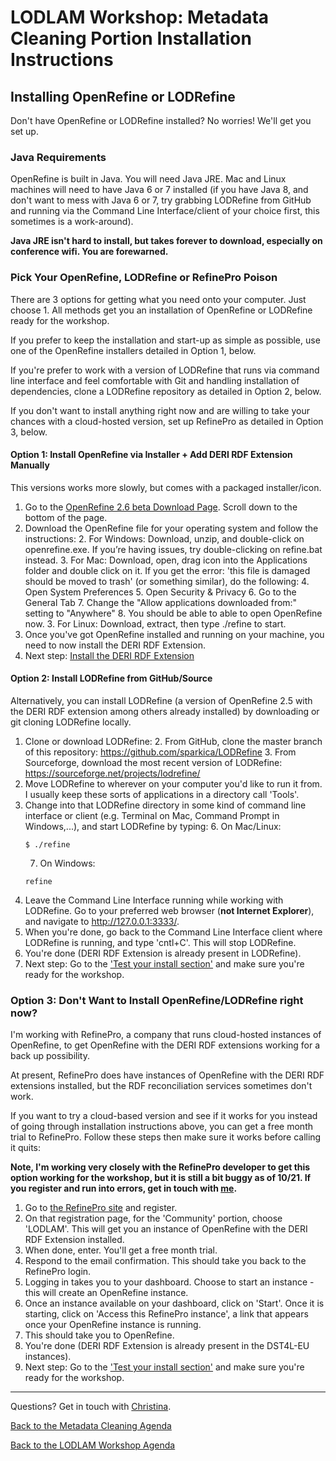 # LODLAM Workshop: Metadata Cleaning Portion Installation Instructions
## Installing OpenRefine or LODRefine
Don't have OpenRefine or LODRefine installed? No worries! We'll get you set up. 

### Java Requirements
OpenRefine is built in Java. You will need Java JRE. Mac and Linux machines will need to have Java 6 or 7 installed (if you have Java 8, and don't want to mess with Java 6 or 7, try grabbing LODRefine from GitHub and running via the Command Line Interface/client of your choice first, this sometimes is a work-around).

**Java JRE isn't hard to install, but takes forever to download, especially on conference wifi. You are forewarned.**

### Pick Your OpenRefine, LODRefine or RefinePro Poison
There are 3 options for getting what you need onto your computer. Just choose 1. All methods get you an installation of OpenRefine or LODRefine ready for the workshop.

If you prefer to keep the installation and start-up as simple as possible, use one of the OpenRefine installers detailed in Option 1, below. 

If you're prefer to work with a version of LODRefine that runs via command line interface and feel comfortable with Git and handling installation of dependencies, clone a LODRefine repository as detailed in Option 2, below.

If you don't want to install anything right now and are willing to take your chances with a cloud-hosted version, set up RefinePro as detailed in Option 3, below.

#### Option 1: Install OpenRefine via Installer + Add DERI RDF Extension Manually
This versions works more slowly, but comes with a packaged installer/icon.

1. Go to the [OpenRefine 2.6 beta Download Page](https://github.com/OpenRefine/OpenRefine/releases/tag/2.6-beta.1). Scroll down to the bottom of the page.
2. Download the OpenRefine file for your operating system and follow the instructions:
    2. For Windows: Download, unzip, and double-click on openrefine.exe. If you’re having issues, try double-clicking on refine.bat instead.
    3. For Mac: Download, open, drag icon into the Applications folder and double click on it. If you get the error: 'this file is damaged should be moved to trash' (or something similar), do the following:
        4. Open System Preferences
        5. Open Security & Privacy
        6. Go to the General Tab
        7. Change the "Allow applications downloaded from:" setting to "Anywhere" 
        8. You should be able to able to open OpenRefine now.
    3. For Linux: Download, extract, then type ./refine to start. 
4. Once you've got OpenRefine installed and running on your machine, you need to now install the DERI RDF Extension. 
5. Next step: [Install the DERI RDF Extension](AddDERIExtension.md)

#### Option 2: Install LODRefine from GitHub/Source
Alternatively, you can install LODRefine (a version of OpenRefine 2.5 with the DERI RDF extension among others already installed) by downloading or git cloning LODRefine locally. 

1. Clone or download LODRefine:
    2. From GitHub, clone the master branch of this repository: https://github.com/sparkica/LODRefine
    3. From Sourceforge, download the most recent version of LODRefine: https://sourceforge.net/projects/lodrefine/
3. Move LODRefine to wherever on your computer you'd like to run it from. I usually keep these sorts of applications in a directory call 'Tools'.
4. Change into that LODRefine directory in some kind of command line interface or client (e.g. Terminal on Mac, Command Prompt in Windows,...), and start LODRefine by typing:
    6. On Mac/Linux:
    ```
    $ ./refine
    ```
    7. On Windows:
    ```
    refine
    ```
6. Leave the Command Line Interface running while working with LODRefine. Go to your preferred web browser (**not Internet Explorer**), and navigate to http://127.0.0.1:3333/. 
7. When you're done, go back to the Command Line Interface client where LODRefine is running, and type 'cntl+C'. This will stop LODRefine. 
8. You're done (DERI RDF Extension is already present in LODRefine). 
9. Next step: Go to the ['Test your install section'](OpenRefineInstallationTest.md) and make sure you're ready for the workshop.

### Option 3: Don't Want to Install OpenRefine/LODRefine right now?
I'm working with RefinePro, a company that runs cloud-hosted instances of OpenRefine, to get OpenRefine with the DERI RDF extensions working for a back up possibility.

At present, RefinePro does have instances of OpenRefine with the DERI RDF extensions installed, but the RDF reconciliation services sometimes don't work.

If you want to try a cloud-based version and see if it works for you instead of going through installation instructions above, you can get a free month trial to RefinePro. Follow these steps then make sure it works before calling it quits:

**Note, I'm working very closely with the RefinePro developer to get this option working for the workshop, but it is still a bit buggy as of 10/21. If you register and run into errors, get in touch with [me](mailto:cmharlow@gmail.com).**

1. Go to [the RefinePro site](https://app.refinepro.com/register/) and register. 
2. On that registration page, for the 'Community' portion, choose 'LODLAM'. This will get you an instance of OpenRefine with the DERI RDF Extension installed.
3. When done, enter. You'll get a free month trial.
3. Respond to the email confirmation. This should take you back to the RefinePro login. 
4. Logging in takes you to your dashboard. Choose to start an instance - this will create an OpenRefine instance. 
5. Once an instance available on your dashboard, click on 'Start'. Once it is starting, click on 'Access this RefinePro instance', a link that appears once your OpenRefine instance is running.
6. This should take you to OpenRefine.
7. You're done (DERI RDF Extension is already present in the DST4L-EU instances). 
8. Next step: Go to the ['Test your install section'](OpenRefineInstallationTest.md) and make sure you're ready for the workshop.

---

Questions? Get in touch with [Christina](mailto:cmharlow@gmail.com).

[Back to the Metadata Cleaning Agenda](../)

[Back to the LODLAM Workshop Agenda](https://github.com/LODLAM/LODLAMTO16)
